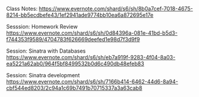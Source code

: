 Class Notes:
https://www.evernote.com/shard/s6/sh/8b0a7cef-7018-4675-8214-bb5ecdbefe43/1ef2941ade9774bb10ea6a872695e17e


Sesssion: Homework Review
https://www.evernote.com/shard/s6/sh/0d84396a-081e-41bd-b5d3-f744353f9589/4704783f626669deefed1e98d7f3d9f9

Session: Sinatra with Databases
https://www.evernote.com/shard/s6/sh/eb7a919f-9283-4f04-8a03-ea5221a62ab0/964f5bf8499532b0d6c490db48efeb83

Session: Sinatra development
https://www.evernote.com/shard/s6/sh/7166b414-6462-44d6-8a94-cbf544ed8203/2c94a1c69b7491b70715337a3a63cab8